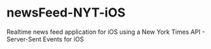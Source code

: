 # newsFeed-NYT-iOS
Realtime news feed application for iOS using a New York Times API - Server-Sent Events for iOS
